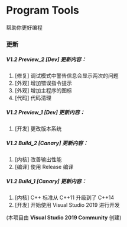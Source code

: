 # Program Tools

帮助你更好编程

### 更新

##### V1.2 Preview_2 [Dev] 更新内容：
1. [修复] 调试模式中警告信息会显示两次的问题
2. [外观] 增加错误指令提示
3. [外观] 增加主程序的图标
4. [代码] 代码清理

##### V1.2 Preview_1 [Dev] 更新内容：
1. [开发] 更改版本系统

##### V1.2 Build_2 [Canary] 更新内容：
1. [内核] 改善输出性能
2. [编译] 使用 Release 编译

##### V1.2 Build_1 [Canary] 更新内容：
1. [内核] C++ 标准从 C++11 升级到了 C++14
2. [开发] 开始使用 Visual Studio 2019 进行开发

(本项目由 **Visual Studio 2019 Community** 创建)

